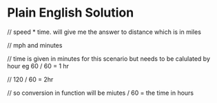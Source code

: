 # Plain English Solution
// speed * time. will give me the answer to distance which is in miles

// mph and minutes

// time is given in minutes for this scenario but needs to be calulated by hour eg 60 / 60 = 1 hr

// 120 / 60 = 2hr

// so conversion in function will be miutes / 60 = the time in hours